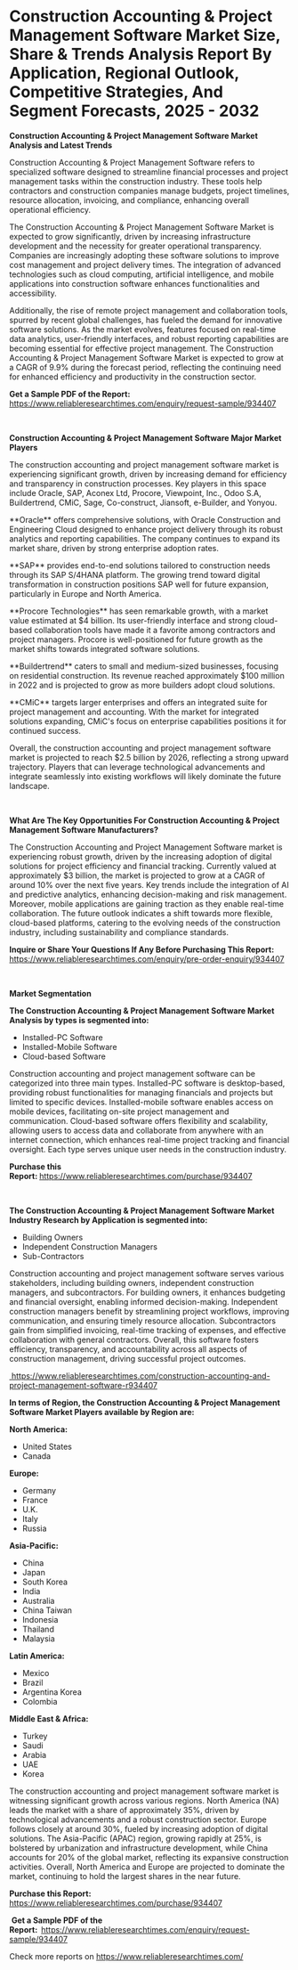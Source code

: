 <p><h1>Construction Accounting & Project Management Software Market Size, Share & Trends Analysis Report By Application, Regional Outlook, Competitive Strategies, And Segment Forecasts, 2025 - 2032</h1></p><p><strong>Construction Accounting & Project Management Software Market Analysis and Latest Trends</strong></p>
<p><p>Construction Accounting & Project Management Software refers to specialized software designed to streamline financial processes and project management tasks within the construction industry. These tools help contractors and construction companies manage budgets, project timelines, resource allocation, invoicing, and compliance, enhancing overall operational efficiency. </p><p>The Construction Accounting & Project Management Software Market is expected to grow significantly, driven by increasing infrastructure development and the necessity for greater operational transparency. Companies are increasingly adopting these software solutions to improve cost management and project delivery times. The integration of advanced technologies such as cloud computing, artificial intelligence, and mobile applications into construction software enhances functionalities and accessibility.</p><p>Additionally, the rise of remote project management and collaboration tools, spurred by recent global challenges, has fueled the demand for innovative software solutions. As the market evolves, features focused on real-time data analytics, user-friendly interfaces, and robust reporting capabilities are becoming essential for effective project management. The Construction Accounting & Project Management Software Market is expected to grow at a CAGR of 9.9% during the forecast period, reflecting the continuing need for enhanced efficiency and productivity in the construction sector.</p></p>
<p><strong>Get a Sample PDF of the Report:&nbsp;</strong> <a href="https://www.reliableresearchtimes.com/enquiry/request-sample/934407?utm_campaign=3354&utm_medium=2&utm_source=Github&utm_content=ia&utm_term=07032025&utm_id=construction-accounting-project-management-software">https://www.reliableresearchtimes.com/enquiry/request-sample/934407</a></p>
<p>&nbsp;</p>
<p><strong>Construction Accounting & Project Management Software Major Market Players</strong></p>
<p><p>The construction accounting and project management software market is experiencing significant growth, driven by increasing demand for efficiency and transparency in construction processes. Key players in this space include Oracle, SAP, Aconex Ltd, Procore, Viewpoint, Inc., Odoo S.A, Buildertrend, CMiC, Sage, Co-construct, Jiansoft, e-Builder, and Yonyou.</p><p>**Oracle** offers comprehensive solutions, with Oracle Construction and Engineering Cloud designed to enhance project delivery through its robust analytics and reporting capabilities. The company continues to expand its market share, driven by strong enterprise adoption rates.</p><p>**SAP** provides end-to-end solutions tailored to construction needs through its SAP S/4HANA platform. The growing trend toward digital transformation in construction positions SAP well for future expansion, particularly in Europe and North America.</p><p>**Procore Technologies** has seen remarkable growth, with a market value estimated at $4 billion. Its user-friendly interface and strong cloud-based collaboration tools have made it a favorite among contractors and project managers. Procore is well-positioned for future growth as the market shifts towards integrated software solutions.</p><p>**Buildertrend** caters to small and medium-sized businesses, focusing on residential construction. Its revenue reached approximately $100 million in 2022 and is projected to grow as more builders adopt cloud solutions.</p><p>**CMiC** targets larger enterprises and offers an integrated suite for project management and accounting. With the market for integrated solutions expanding, CMiC's focus on enterprise capabilities positions it for continued success.</p><p>Overall, the construction accounting and project management software market is projected to reach $2.5 billion by 2026, reflecting a strong upward trajectory. Players that can leverage technological advancements and integrate seamlessly into existing workflows will likely dominate the future landscape.</p></p>
<p>&nbsp;</p>
<p><strong>What Are The Key Opportunities For Construction Accounting & Project Management Software Manufacturers?</strong></p>
<p><p>The Construction Accounting and Project Management Software market is experiencing robust growth, driven by the increasing adoption of digital solutions for project efficiency and financial tracking. Currently valued at approximately $3 billion, the market is projected to grow at a CAGR of around 10% over the next five years. Key trends include the integration of AI and predictive analytics, enhancing decision-making and risk management. Moreover, mobile applications are gaining traction as they enable real-time collaboration. The future outlook indicates a shift towards more flexible, cloud-based platforms, catering to the evolving needs of the construction industry, including sustainability and compliance standards.</p></p>
<p><strong>Inquire or Share Your Questions If Any Before Purchasing This Report:</strong> <a href="https://www.reliableresearchtimes.com/enquiry/pre-order-enquiry/934407?utm_campaign=3354&utm_medium=2&utm_source=Github&utm_content=ia&utm_term=07032025&utm_id=construction-accounting-project-management-software">https://www.reliableresearchtimes.com/enquiry/pre-order-enquiry/934407</a></p>
<p>&nbsp;</p>
<p><strong>Market Segmentation</strong></p>
<p><strong>The Construction Accounting & Project Management Software Market Analysis by types is segmented into:</strong></p>
<p><ul><li>Installed-PC Software</li><li>Installed-Mobile Software</li><li>Cloud-based Software</li></ul></p>
<p><p>Construction accounting and project management software can be categorized into three main types. Installed-PC software is desktop-based, providing robust functionalities for managing financials and projects but limited to specific devices. Installed-mobile software enables access on mobile devices, facilitating on-site project management and communication. Cloud-based software offers flexibility and scalability, allowing users to access data and collaborate from anywhere with an internet connection, which enhances real-time project tracking and financial oversight. Each type serves unique user needs in the construction industry.</p></p>
<p><strong>Purchase this Report:&nbsp;</strong><a href="https://www.reliableresearchtimes.com/purchase/934407?utm_campaign=3354&utm_medium=2&utm_source=Github&utm_content=ia&utm_term=07032025&utm_id=construction-accounting-project-management-software">https://www.reliableresearchtimes.com/purchase/934407</a></p>
<p>&nbsp;</p>
<p><strong>The Construction Accounting & Project Management Software Market Industry Research by Application is segmented into:</strong></p>
<p><ul><li>Building Owners</li><li>Independent Construction Managers</li><li>Sub-Contractors</li></ul></p>
<p><p>Construction accounting and project management software serves various stakeholders, including building owners, independent construction managers, and subcontractors. For building owners, it enhances budgeting and financial oversight, enabling informed decision-making. Independent construction managers benefit by streamlining project workflows, improving communication, and ensuring timely resource allocation. Subcontractors gain from simplified invoicing, real-time tracking of expenses, and effective collaboration with general contractors. Overall, this software fosters efficiency, transparency, and accountability across all aspects of construction management, driving successful project outcomes.</p></p>
<p><a href="https://www.reliableresearchtimes.com/construction-accounting-and-project-management-software-r934407?utm_campaign=3354&utm_medium=2&utm_source=Github&utm_content=ia&utm_term=07032025&utm_id=construction-accounting-project-management-software">&nbsp;https://www.reliableresearchtimes.com/construction-accounting-and-project-management-software-r934407</a></p>
<p><strong>In terms of Region, the Construction Accounting & Project Management Software Market Players available by Region are:</strong></p>
<p>
    <p> <strong> North America: </strong>
        <ul>
            <li>United States</li>
            <li>Canada</li>
        </ul>
        </p> 
    <p> <strong> Europe: </strong>
        <ul>
            <li>Germany</li>
            <li>France</li>
            <li>U.K.</li>
            <li>Italy</li>
            <li>Russia</li>
        </ul>
        </p> 
    <p> <strong> Asia-Pacific: </strong>
        <ul>
            <li>China</li>
            <li>Japan</li>
            <li>South Korea</li>
            <li>India</li>
            <li>Australia</li>
            <li>China Taiwan</li>
            <li>Indonesia</li>
            <li>Thailand</li>
            <li>Malaysia</li>
        </ul>
        </p> 
    <p> <strong> Latin America: </strong>
        <ul>
            <li>Mexico</li>
            <li>Brazil</li>
            <li>Argentina Korea</li>
            <li>Colombia</li>
        </ul>
        </p> 
    <p> <strong> Middle East & Africa: </strong>
        <ul>
            <li>Turkey</li>
            <li>Saudi</li>
            <li>Arabia</li>
            <li>UAE</li>
            <li>Korea</li>
        </ul>
    </p>
    </p>
<p><p>The construction accounting and project management software market is witnessing significant growth across various regions. North America (NA) leads the market with a share of approximately 35%, driven by technological advancements and a robust construction sector. Europe follows closely at around 30%, fueled by increasing adoption of digital solutions. The Asia-Pacific (APAC) region, growing rapidly at 25%, is bolstered by urbanization and infrastructure development, while China accounts for 20% of the global market, reflecting its expansive construction activities. Overall, North America and Europe are projected to dominate the market, continuing to hold the largest shares in the near future.</p></p>
<p><strong>Purchase this Report: </strong><a href="https://www.reliableresearchtimes.com/purchase/934407?utm_campaign=3354&utm_medium=2&utm_source=Github&utm_content=ia&utm_term=07032025&utm_id=construction-accounting-project-management-software">https://www.reliableresearchtimes.com/purchase/934407</a></p>
<p>&nbsp;<strong>Get a Sample PDF of the Report:&nbsp;&nbsp;</strong><a href="https://www.reliableresearchtimes.com/enquiry/request-sample/934407?utm_campaign=3354&utm_medium=2&utm_source=Github&utm_content=ia&utm_term=07032025&utm_id=construction-accounting-project-management-software">https://www.reliableresearchtimes.com/enquiry/request-sample/934407</a></p>
<p><strong></strong></p>
<p>Check more reports on <a href="https://www.reliableresearchtimes.com/?utm_campaign=3354&utm_medium=2&utm_source=Github&utm_content=ia&utm_term=07032025&utm_id=construction-accounting-project-management-software">https://www.reliableresearchtimes.com/</a></p>